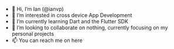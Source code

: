 - 👋 Hi, I’m Ian (@ianvp)
- 👀 I’m interested in cross device App Development
- 🌱 I’m currently learning Dart and the Flutter SDK
- 💞️ I’m looking to collaborate on nothing, currently focusing on my personal projects
- 📫 You can reach me on here

<!---
ianvp/ianvp is a ✨ special ✨ repository because its `README.md` (this file) appears on your GitHub profile.
You can click the Preview link to take a look at your changes.
--->

